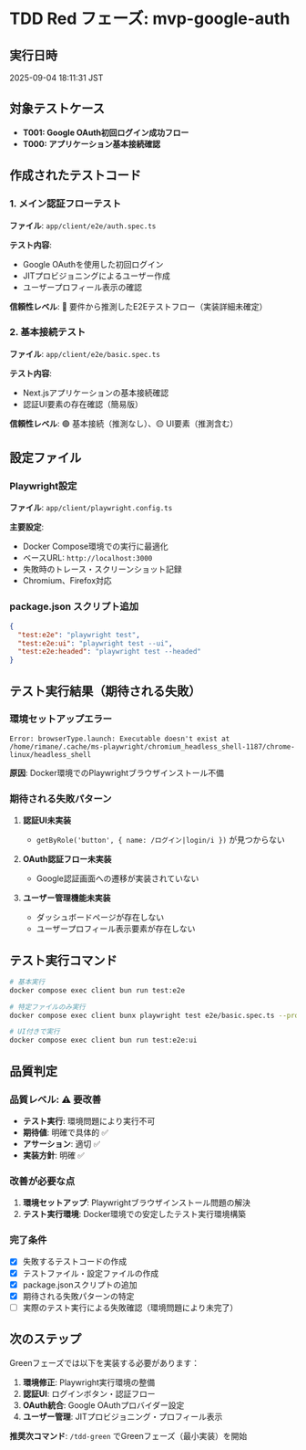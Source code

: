 # TDD Red フェーズ: mvp-google-auth

## 実行日時
2025-09-04 18:11:31 JST

## 対象テストケース
- **T001: Google OAuth初回ログイン成功フロー**
- **T000: アプリケーション基本接続確認**

## 作成されたテストコード

### 1. メイン認証フローテスト

**ファイル**: `app/client/e2e/auth.spec.ts`

**テスト内容**:
- Google OAuthを使用した初回ログイン
- JITプロビジョニングによるユーザー作成
- ユーザープロフィール表示の確認

**信頼性レベル**: 🔴 要件から推測したE2Eテストフロー（実装詳細未確定）

### 2. 基本接続テスト

**ファイル**: `app/client/e2e/basic.spec.ts`

**テスト内容**:
- Next.jsアプリケーションの基本接続確認
- 認証UI要素の存在確認（簡易版）

**信頼性レベル**: 🟢 基本接続（推測なし）、🟡 UI要素（推測含む）

## 設定ファイル

### Playwright設定

**ファイル**: `app/client/playwright.config.ts`

**主要設定**:
- Docker Compose環境での実行に最適化
- ベースURL: `http://localhost:3000`
- 失敗時のトレース・スクリーンショット記録
- Chromium、Firefox対応

### package.json スクリプト追加

```json
{
  "test:e2e": "playwright test",
  "test:e2e:ui": "playwright test --ui", 
  "test:e2e:headed": "playwright test --headed"
}
```

## テスト実行結果（期待される失敗）

### 環境セットアップエラー

```
Error: browserType.launch: Executable doesn't exist at /home/rimane/.cache/ms-playwright/chromium_headless_shell-1187/chrome-linux/headless_shell
```

**原因**: Docker環境でのPlaywrightブラウザインストール不備

### 期待される失敗パターン

1. **認証UI未実装**
   - `getByRole('button', { name: /ログイン|login/i })` が見つからない
   
2. **OAuth認証フロー未実装**
   - Google認証画面への遷移が実装されていない
   
3. **ユーザー管理機能未実装**
   - ダッシュボードページが存在しない
   - ユーザープロフィール表示要素が存在しない

## テスト実行コマンド

```bash
# 基本実行
docker compose exec client bun run test:e2e

# 特定ファイルのみ実行
docker compose exec client bunx playwright test e2e/basic.spec.ts --project=chromium

# UI付きで実行
docker compose exec client bun run test:e2e:ui
```

## 品質判定

### 品質レベル: ⚠️ 要改善

- **テスト実行**: 環境問題により実行不可
- **期待値**: 明確で具体的 ✅
- **アサーション**: 適切 ✅
- **実装方針**: 明確 ✅

### 改善が必要な点

1. **環境セットアップ**: Playwrightブラウザインストール問題の解決
2. **テスト実行環境**: Docker環境での安定したテスト実行環境構築

### 完了条件

- [x] 失敗するテストコードの作成
- [x] テストファイル・設定ファイルの作成
- [x] package.jsonスクリプトの追加
- [x] 期待される失敗パターンの特定
- [ ] 実際のテスト実行による失敗確認（環境問題により未完了）

## 次のステップ

Greenフェーズでは以下を実装する必要があります：

1. **環境修正**: Playwright実行環境の整備
2. **認証UI**: ログインボタン・認証フロー
3. **OAuth統合**: Google OAuthプロバイダー設定
4. **ユーザー管理**: JITプロビジョニング・プロフィール表示

**推奨次コマンド**: `/tdd-green` でGreenフェーズ（最小実装）を開始